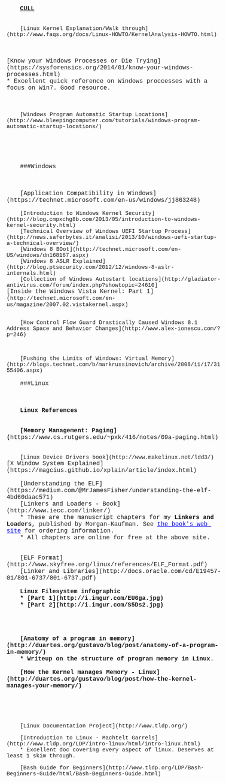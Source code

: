 <!DOCTYPE HTML PUBLIC "-//W3C//DTD HTML 4.0//EN" "http://www.w3.org/TR/REC-html40/strict.dtd">
<html><head><meta name="qrichtext" content="1" /><meta http-equiv="Content-Type" content="text/html; charset=utf-8" /><title>System Internals/Windows and Linux Internals/Reference</title><style type="text/css">
p, li { white-space: pre-wrap; }
</style></head><body style=" font-family:'Courier New'; font-size:12pt; font-weight:400; font-style:normal;">
<p style="-qt-paragraph-type:empty; margin-top:0px; margin-bottom:0px; margin-left:0px; margin-right:0px; -qt-block-indent:0; text-indent:0px;"><br /></p>
<p style="-qt-paragraph-type:empty; margin-top:0px; margin-bottom:0px; margin-left:0px; margin-right:0px; -qt-block-indent:0; text-indent:36px;"><br /></p>
<p style="-qt-paragraph-type:empty; margin-top:0px; margin-bottom:0px; margin-left:0px; margin-right:0px; -qt-block-indent:0; text-indent:36px;"><br /></p>
<p style="-qt-paragraph-type:empty; margin-top:0px; margin-bottom:0px; margin-left:0px; margin-right:0px; -qt-block-indent:0; text-indent:36px;"><br /></p>
<p style="-qt-paragraph-type:empty; margin-top:0px; margin-bottom:0px; margin-left:0px; margin-right:0px; -qt-block-indent:0; text-indent:36px;"><br /></p>
<p style="-qt-paragraph-type:empty; margin-top:0px; margin-bottom:0px; margin-left:0px; margin-right:0px; -qt-block-indent:0; text-indent:36px;"><br /></p>
<p style="-qt-paragraph-type:empty; margin-top:0px; margin-bottom:0px; margin-left:0px; margin-right:0px; -qt-block-indent:0; text-indent:36px;"><br /></p>
<p style=" margin-top:0px; margin-bottom:0px; margin-left:0px; margin-right:0px; -qt-block-indent:0; text-indent:36px;"><span style=" font-weight:600; text-decoration: underline;">CULL</span></p>
<p style="-qt-paragraph-type:empty; margin-top:0px; margin-bottom:0px; margin-left:0px; margin-right:0px; -qt-block-indent:0; text-indent:36px;"><br /></p>
<p style="-qt-paragraph-type:empty; margin-top:0px; margin-bottom:0px; margin-left:0px; margin-right:0px; -qt-block-indent:0; text-indent:36px;"><br /></p>
<p style=" margin-top:0px; margin-bottom:0px; margin-left:0px; margin-right:0px; -qt-block-indent:0; text-indent:36px;"><span style=" font-size:11pt;">[Linux Kernel Explanation/Walk through](http://www.faqs.org/docs/Linux-HOWTO/KernelAnalysis-HOWTO.html)</span></p>
<p style="-qt-paragraph-type:empty; margin-top:0px; margin-bottom:0px; margin-left:0px; margin-right:0px; -qt-block-indent:0; text-indent:36px;"><br /></p>
<p style="-qt-paragraph-type:empty; margin-top:0px; margin-bottom:0px; margin-left:0px; margin-right:0px; -qt-block-indent:0; text-indent:36px;"><br /></p>
<p style="-qt-paragraph-type:empty; margin-top:0px; margin-bottom:0px; margin-left:0px; margin-right:0px; -qt-block-indent:0; text-indent:36px;"><br /></p>
<p style=" margin-top:0px; margin-bottom:0px; margin-left:0px; margin-right:0px; -qt-block-indent:0; text-indent:0px;">[Know your Windows Processes or Die Trying](https://sysforensics.org/2014/01/know-your-windows-processes.html)</p>
<p style=" margin-top:0px; margin-bottom:0px; margin-left:0px; margin-right:0px; -qt-block-indent:0; text-indent:0px;">* Excellent quick reference on Windows proccesses with a focus on Win7. Good resource.</p>
<p style="-qt-paragraph-type:empty; margin-top:0px; margin-bottom:0px; margin-left:0px; margin-right:0px; -qt-block-indent:0; text-indent:0px;"><br /></p>
<p style="-qt-paragraph-type:empty; margin-top:0px; margin-bottom:0px; margin-left:0px; margin-right:0px; -qt-block-indent:0; text-indent:36px;"><br /></p>
<p style="-qt-paragraph-type:empty; margin-top:0px; margin-bottom:0px; margin-left:0px; margin-right:0px; -qt-block-indent:0; text-indent:36px;"><br /></p>
<p style=" margin-top:0px; margin-bottom:0px; margin-left:0px; margin-right:0px; -qt-block-indent:0; text-indent:36px;"><span style=" font-size:11pt;">[Windows Program Automatic Startup Locations](http://www.bleepingcomputer.com/tutorials/windows-program-automatic-startup-locations/)</span></p>
<p style="-qt-paragraph-type:empty; margin-top:0px; margin-bottom:0px; margin-left:0px; margin-right:0px; -qt-block-indent:0; text-indent:36px;"><br /></p>
<p style="-qt-paragraph-type:empty; margin-top:0px; margin-bottom:0px; margin-left:0px; margin-right:0px; -qt-block-indent:0; text-indent:36px;"><br /></p>
<p style="-qt-paragraph-type:empty; margin-top:0px; margin-bottom:0px; margin-left:0px; margin-right:0px; -qt-block-indent:0; text-indent:36px;"><br /></p>
<p style="-qt-paragraph-type:empty; margin-top:0px; margin-bottom:0px; margin-left:0px; margin-right:0px; -qt-block-indent:0; text-indent:36px;"><br /></p>
<p style="-qt-paragraph-type:empty; margin-top:0px; margin-bottom:0px; margin-left:0px; margin-right:0px; -qt-block-indent:0; text-indent:36px;"><br /></p>
<p style=" margin-top:0px; margin-bottom:0px; margin-left:0px; margin-right:0px; -qt-block-indent:0; text-indent:36px;">###Windows </p>
<p style="-qt-paragraph-type:empty; margin-top:0px; margin-bottom:0px; margin-left:0px; margin-right:0px; -qt-block-indent:0; text-indent:36px;"><br /></p>
<p style="-qt-paragraph-type:empty; margin-top:0px; margin-bottom:0px; margin-left:0px; margin-right:0px; -qt-block-indent:0; text-indent:36px;"><br /></p>
<p style="-qt-paragraph-type:empty; margin-top:0px; margin-bottom:0px; margin-left:0px; margin-right:0px; -qt-block-indent:0; text-indent:36px;"><br /></p>
<p style=" margin-top:0px; margin-bottom:0px; margin-left:0px; margin-right:0px; -qt-block-indent:0; text-indent:36px;">[Application Compatibility in Windows](https://technet.microsoft.com/en-us/windows/jj863248)</p>
<p style="-qt-paragraph-type:empty; margin-top:0px; margin-bottom:0px; margin-left:0px; margin-right:0px; -qt-block-indent:0; text-indent:36px;"><br /></p>
<p style=" margin-top:0px; margin-bottom:0px; margin-left:0px; margin-right:0px; -qt-block-indent:0; text-indent:36px;"><span style=" font-size:11pt;">[Introduction to Windows Kernel Security](http://blog.cmpxchg8b.com/2013/05/introduction-to-windows-kernel-security.html)</span></p>
<p style=" margin-top:0px; margin-bottom:0px; margin-left:0px; margin-right:0px; -qt-block-indent:0; text-indent:36px;"><span style=" font-size:11pt;">[Technical Overview of Windows UEFI Startup Process](http://news.saferbytes.it/analisi/2013/10/windows-uefi-startup-a-technical-overview/)</span></p>
<p style=" margin-top:0px; margin-bottom:0px; margin-left:0px; margin-right:0px; -qt-block-indent:0; text-indent:36px;"><span style=" font-size:11pt;">[Windows 8 BOot](http://technet.microsoft.com/en-US/windows/dn168167.aspx)</span></p>
<p style=" margin-top:0px; margin-bottom:0px; margin-left:0px; margin-right:0px; -qt-block-indent:0; text-indent:36px;"><span style=" font-size:11pt;">[Windows 8 ASLR Explained](http://blog.ptsecurity.com/2012/12/windows-8-aslr-internals.html)</span></p>
<p style=" margin-top:0px; margin-bottom:0px; margin-left:0px; margin-right:0px; -qt-block-indent:0; text-indent:36px;"><span style=" font-size:11pt;">[Collection of Windows Autostart locations](http://gladiator-antivirus.com/forum/index.php?showtopic=24610]</span></p>
<p style=" margin-top:0px; margin-bottom:0px; margin-left:0px; margin-right:0px; -qt-block-indent:0; text-indent:0px;">[Inside the Windows Vista Kernel: Part 1](<span style=" font-size:11pt;">http://technet.microsoft.com/en-us/magazine/2007.02.vistakernel.aspx)</span></p>
<p style="-qt-paragraph-type:empty; margin-top:0px; margin-bottom:0px; margin-left:0px; margin-right:0px; -qt-block-indent:0; text-indent:36px; font-size:11pt;"><br /></p>
<p style="-qt-paragraph-type:empty; margin-top:0px; margin-bottom:0px; margin-left:0px; margin-right:0px; -qt-block-indent:0; text-indent:36px; font-size:11pt;"><br /></p>
<p style=" margin-top:0px; margin-bottom:0px; margin-left:0px; margin-right:0px; -qt-block-indent:0; text-indent:36px;"><span style=" font-size:11pt;">[How Control Flow Guard Drastically Caused Windows 8.1 Address Space and Behavior Changes](http://www.alex-ionescu.com/?p=246)</span></p>
<p style="-qt-paragraph-type:empty; margin-top:0px; margin-bottom:0px; margin-left:0px; margin-right:0px; -qt-block-indent:0; text-indent:36px; font-size:11pt;"><br /></p>
<p style="-qt-paragraph-type:empty; margin-top:0px; margin-bottom:0px; margin-left:0px; margin-right:0px; -qt-block-indent:0; text-indent:36px; font-size:11pt;"><br /></p>
<p style="-qt-paragraph-type:empty; margin-top:0px; margin-bottom:0px; margin-left:0px; margin-right:0px; -qt-block-indent:0; text-indent:36px; font-size:11pt;"><br /></p>
<p style=" margin-top:0px; margin-bottom:0px; margin-left:0px; margin-right:0px; -qt-block-indent:0; text-indent:36px;"><span style=" font-size:11pt;">[Pushing the Limits of Windows: Virtual Memory](http://blogs.technet.com/b/markrussinovich/archive/2008/11/17/3155406.aspx)</span></p>
<p style="-qt-paragraph-type:empty; margin-top:0px; margin-bottom:0px; margin-left:0px; margin-right:0px; -qt-block-indent:0; text-indent:36px;"><br /></p>
<p style=" margin-top:0px; margin-bottom:0px; margin-left:0px; margin-right:0px; -qt-block-indent:0; text-indent:36px;">###Linux</p>
<p style="-qt-paragraph-type:empty; margin-top:0px; margin-bottom:0px; margin-left:0px; margin-right:0px; -qt-block-indent:0; text-indent:36px;"><br /></p>
<p style="-qt-paragraph-type:empty; margin-top:0px; margin-bottom:0px; margin-left:0px; margin-right:0px; -qt-block-indent:0; text-indent:36px;"><br /></p>
<p style="-qt-paragraph-type:empty; margin-top:0px; margin-bottom:0px; margin-left:0px; margin-right:0px; -qt-block-indent:0; text-indent:36px;"><br /></p>
<p style=" margin-top:0px; margin-bottom:0px; margin-left:0px; margin-right:0px; -qt-block-indent:0; text-indent:36px;"><span style=" font-weight:600;">Linux References</span></p>
<p style="-qt-paragraph-type:empty; margin-top:0px; margin-bottom:0px; margin-left:0px; margin-right:0px; -qt-block-indent:0; text-indent:36px; font-weight:600;"><br /></p>
<p style="-qt-paragraph-type:empty; margin-top:0px; margin-bottom:0px; margin-left:0px; margin-right:0px; -qt-block-indent:0; text-indent:36px; font-weight:600;"><br /></p>
<p style=" margin-top:0px; margin-bottom:0px; margin-left:0px; margin-right:0px; -qt-block-indent:0; text-indent:36px;"><span style=" font-weight:600;">[Memory Management: Paging](</span>https://www.cs.rutgers.edu/~pxk/416/notes/09a-paging.html)</p>
<p style="-qt-paragraph-type:empty; margin-top:0px; margin-bottom:0px; margin-left:0px; margin-right:0px; -qt-block-indent:0; text-indent:36px;"><br /></p>
<p style="-qt-paragraph-type:empty; margin-top:0px; margin-bottom:0px; margin-left:0px; margin-right:0px; -qt-block-indent:0; text-indent:36px; font-weight:600;"><br /></p>
<p style=" margin-top:0px; margin-bottom:0px; margin-left:0px; margin-right:0px; -qt-block-indent:0; text-indent:36px;"><span style=" font-size:11pt;">[Linux Device Drivers book](http://www.makelinux.net/ldd3/)</span></p>
<p style=" margin-top:0px; margin-bottom:0px; margin-left:0px; margin-right:0px; -qt-block-indent:0; text-indent:0px;">[X Window System Explained](https://magcius.github.io/xplain/article/index.html)</p>
<p style="-qt-paragraph-type:empty; margin-top:0px; margin-bottom:0px; margin-left:0px; margin-right:0px; -qt-block-indent:0; text-indent:0px;"><br /></p>
<p style=" margin-top:0px; margin-bottom:0px; margin-left:0px; margin-right:0px; -qt-block-indent:0; text-indent:36px;">[Understanding the ELF](https://medium.com/@MrJamesFisher/understanding-the-elf-4bd60daac571)</p>
<p style=" margin-top:0px; margin-bottom:0px; margin-left:0px; margin-right:0px; -qt-block-indent:0; text-indent:36px;">[Linkers and Loaders - Book](http://www.iecc.com/linker/)</p>
<p style=" margin-top:0px; margin-bottom:0px; margin-left:0px; margin-right:0px; -qt-block-indent:0; text-indent:36px;">* These are the manuscript chapters for my <span style=" font-weight:600;">Linkers and Loaders</span>, published by Morgan-Kaufman. See <a href="http://linker.iecc.com"><span style=" text-decoration: underline; color:#0000ff;">the book's web site</span></a> for ordering information. </p>
<p style=" margin-top:0px; margin-bottom:0px; margin-left:0px; margin-right:0px; -qt-block-indent:0; text-indent:36px;">* All chapters are online for free at the above site.</p>
<p style="-qt-paragraph-type:empty; margin-top:0px; margin-bottom:0px; margin-left:0px; margin-right:0px; -qt-block-indent:0; text-indent:36px;"><br /></p>
<p style="-qt-paragraph-type:empty; margin-top:0px; margin-bottom:0px; margin-left:0px; margin-right:0px; -qt-block-indent:0; text-indent:36px;"><br /></p>
<p style=" margin-top:0px; margin-bottom:0px; margin-left:0px; margin-right:0px; -qt-block-indent:0; text-indent:36px;">[ELF Format](http://www.skyfree.org/linux/references/ELF_Format.pdf)</p>
<p style=" margin-top:0px; margin-bottom:0px; margin-left:0px; margin-right:0px; -qt-block-indent:0; text-indent:36px;">[Linker and Libraries](http://docs.oracle.com/cd/E19457-01/801-6737/801-6737.pdf)</p>
<p style="-qt-paragraph-type:empty; margin-top:0px; margin-bottom:0px; margin-left:0px; margin-right:0px; -qt-block-indent:0; text-indent:36px; font-weight:600;"><br /></p>
<p style=" margin-top:0px; margin-bottom:0px; margin-left:0px; margin-right:0px; -qt-block-indent:0; text-indent:36px;"><span style=" font-weight:600;">Linux Filesystem infographic</span></p>
<p style=" margin-top:0px; margin-bottom:0px; margin-left:0px; margin-right:0px; -qt-block-indent:0; text-indent:36px;"><span style=" font-weight:600;">* [Part 1](http://i.imgur.com/EU6ga.jpg)</span></p>
<p style=" margin-top:0px; margin-bottom:0px; margin-left:0px; margin-right:0px; -qt-block-indent:0; text-indent:36px;"><span style=" font-weight:600;">* [Part 2](http://i.imgur.com/S5Ds2.jpg)</span></p>
<p style="-qt-paragraph-type:empty; margin-top:0px; margin-bottom:0px; margin-left:0px; margin-right:0px; -qt-block-indent:0; text-indent:36px; font-weight:600;"><br /></p>
<p style="-qt-paragraph-type:empty; margin-top:0px; margin-bottom:0px; margin-left:0px; margin-right:0px; -qt-block-indent:0; text-indent:36px; font-weight:600;"><br /></p>
<p style="-qt-paragraph-type:empty; margin-top:0px; margin-bottom:0px; margin-left:0px; margin-right:0px; -qt-block-indent:0; text-indent:36px; font-weight:600;"><br /></p>
<p style="-qt-paragraph-type:empty; margin-top:0px; margin-bottom:0px; margin-left:0px; margin-right:0px; -qt-block-indent:0; text-indent:36px; font-weight:600;"><br /></p>
<p style=" margin-top:0px; margin-bottom:0px; margin-left:0px; margin-right:0px; -qt-block-indent:0; text-indent:36px;"><span style=" font-weight:600;">[Anatomy of a program in memory](http://duartes.org/gustavo/blog/post/anatomy-of-a-program-in-memory/) </span></p>
<p style=" margin-top:0px; margin-bottom:0px; margin-left:0px; margin-right:0px; -qt-block-indent:0; text-indent:36px;"><span style=" font-weight:600;">* Writeup on the structure of program memory in Linux.</span></p>
<p style="-qt-paragraph-type:empty; margin-top:0px; margin-bottom:0px; margin-left:0px; margin-right:0px; -qt-block-indent:0; text-indent:36px; font-weight:600;"><br /></p>
<p style=" margin-top:0px; margin-bottom:0px; margin-left:0px; margin-right:0px; -qt-block-indent:0; text-indent:36px;"><span style=" font-weight:600;">[How the Kernel manages Memory - Linux](http://duartes.org/gustavo/blog/post/how-the-kernel-manages-your-memory/)</span></p>
<p style="-qt-paragraph-type:empty; margin-top:0px; margin-bottom:0px; margin-left:0px; margin-right:0px; -qt-block-indent:0; text-indent:36px; font-weight:600;"><br /></p>
<p style="-qt-paragraph-type:empty; margin-top:0px; margin-bottom:0px; margin-left:0px; margin-right:0px; -qt-block-indent:0; text-indent:36px; font-weight:600;"><br /></p>
<p style="-qt-paragraph-type:empty; margin-top:0px; margin-bottom:0px; margin-left:0px; margin-right:0px; -qt-block-indent:0; text-indent:36px; font-weight:600;"><br /></p>
<p style="-qt-paragraph-type:empty; margin-top:0px; margin-bottom:0px; margin-left:0px; margin-right:0px; -qt-block-indent:0; text-indent:36px; font-weight:600;"><br /></p>
<p style="-qt-paragraph-type:empty; margin-top:0px; margin-bottom:0px; margin-left:0px; margin-right:0px; -qt-block-indent:0; text-indent:36px; font-weight:600;"><br /></p>
<p style=" margin-top:0px; margin-bottom:0px; margin-left:0px; margin-right:0px; -qt-block-indent:0; text-indent:36px;"><span style=" font-size:11pt;">[Linux Documentation Project](http://www.tldp.org/)</span></p>
<p style="-qt-paragraph-type:empty; margin-top:0px; margin-bottom:0px; margin-left:0px; margin-right:0px; -qt-block-indent:0; text-indent:36px; font-size:11pt;"><br /></p>
<p style=" margin-top:0px; margin-bottom:0px; margin-left:0px; margin-right:0px; -qt-block-indent:0; text-indent:36px;"><span style=" font-size:11pt;">[Introduction to Linux - Machtelt Garrels](http://www.tldp.org/LDP/intro-linux/html/intro-linux.html)</span></p>
<p style=" margin-top:0px; margin-bottom:0px; margin-left:0px; margin-right:0px; -qt-block-indent:0; text-indent:36px;"><span style=" font-size:11pt;">* Excellent doc covering every aspect of linux. Deserves at least 1 skim through.</span></p>
<p style="-qt-paragraph-type:empty; margin-top:0px; margin-bottom:0px; margin-left:0px; margin-right:0px; -qt-block-indent:0; text-indent:36px; font-size:11pt;"><br /></p>
<p style=" margin-top:0px; margin-bottom:0px; margin-left:0px; margin-right:0px; -qt-block-indent:0; text-indent:36px;"><span style=" font-size:11pt;">[Bash Guide for Beginners](http://www.tldp.org/LDP/Bash-Beginners-Guide/html/Bash-Beginners-Guide.html)</span></p>
<p style="-qt-paragraph-type:empty; margin-top:0px; margin-bottom:0px; margin-left:0px; margin-right:0px; -qt-block-indent:0; text-indent:36px; font-weight:600;"><br /></p>
<p style="-qt-paragraph-type:empty; margin-top:0px; margin-bottom:0px; margin-left:0px; margin-right:0px; -qt-block-indent:0; text-indent:36px; font-weight:600;"><br /></p>
<p style="-qt-paragraph-type:empty; margin-top:0px; margin-bottom:0px; margin-left:0px; margin-right:0px; -qt-block-indent:0; text-indent:36px; font-weight:600;"><br /></p>
<p style="-qt-paragraph-type:empty; margin-top:0px; margin-bottom:0px; margin-left:0px; margin-right:0px; -qt-block-indent:0; text-indent:36px; font-weight:600;"><br /></p>
<p style="-qt-paragraph-type:empty; margin-top:0px; margin-bottom:0px; margin-left:0px; margin-right:0px; -qt-block-indent:0; text-indent:36px; font-weight:600;"><br /></p>
<p style="-qt-paragraph-type:empty; margin-top:0px; margin-bottom:0px; margin-left:0px; margin-right:0px; -qt-block-indent:0; text-indent:36px; font-weight:600;"><br /></p>
<p style="-qt-paragraph-type:empty; margin-top:0px; margin-bottom:0px; margin-left:0px; margin-right:0px; -qt-block-indent:0; text-indent:36px; font-weight:600;"><br /></p></body></html>
